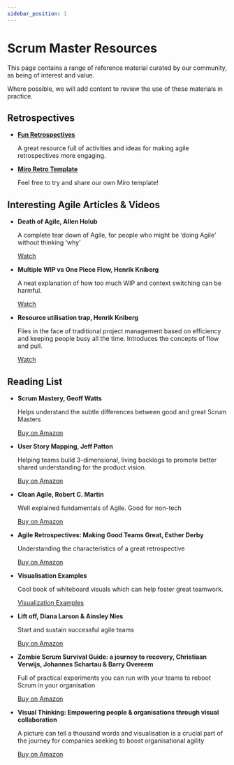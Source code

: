 ```yaml
---
sidebar_position: 1
---
```

# Scrum Master Resources

This page contains a range of reference material curated by our community, as being of interest and value.

Where possible, we will add content to review the use of these materials in practice.

## Retrospectives

- **[Fun Retrospectives](funretrospectives.com)**  

  A great resource full of activities and ideas for making agile retrospectives more engaging.


- **[Miro Retro Template](https://miro.com/app/board/uXjVOZJw8es=/?invite_link_id=522936762855)**
  
  Feel free to try and share our own Miro template!

## Interesting Agile Articles & Videos

- **Death of Agile, Allen Holub**

  A complete tear down of Agile, for people who might be ‘doing Agile' without thinking ‘why’

  [Watch](https://youtu.be/vSnCeJEka_s)

- **Multiple WIP vs One Piece Flow, Henrik Kniberg**  

  A neat explanation of how too much WIP and context switching can be harmful.

  [Watch](https://youtu.be/Yqi9Gwt-OEA)

- **Resource utilisation trap, Henrik Kniberg**

  Flies in the face of traditional project management based on efficiency and keeping people busy all the time.
  Introduces the concepts of flow and pull.

  [Watch](https://youtu.be/CostXs2p6r0)

## Reading List

- **Scrum Mastery, Geoff Watts**

  Helps understand the subtle differences between good and great Scrum Masters

  [Buy on Amazon](https://www.amazon.co.uk/Scrum-Mastery-Geoff-Watts-Agile/dp/B091NN3QBD/ref=sr_1_1?crid=ZG66GNMH29TQ&keywords=scrum+mastery+geoff+watts&qid=1637143219&qsid=258-3936288-2968915&sprefix=scrum+master%2Caps%2C179&sr=8-1&sres=B091NN3QBD%2CB01M1C2HDS%2CB087B5KQH1%2CB00I61NEVM%2CB097BZ49RP%2CB095QLSNMY%2C1540562549%2CB08T48HPQZ%2C095758749X%2CB08XT9LXGZ%2C1916439446%2C0957587449%2C1847941109%2C1951754433%2C1093815353%2CB01I1OVEV0&srpt=ABIS_BOOK)

- **User Story Mapping, Jeff Patton**

  Helping teams build 3-dimensional, living backlogs to promote better shared understanding for the product vision.

  [Buy on Amazon](https://www.amazon.co.uk/User-Story-Mapping-Discover-Product/dp/1491904909/ref=sr_1_1?keywords=user+story+mapping&qid=1637143427&qsid=258-3936288-2968915&sr=8-1&sres=1491904909%2C0655942173%2CB084MGJVQR%2C1489149031%2C3958750672%2CB08P5FDXXD%2C1787123502%2C139393742X%2C0993325068%2C0993088104%2C0071828915%2C0321601912%2C0321205685%2CB07R7JBRMZ%2C0578740583%2C1933820314&srpt=ABIS_BOOK)

- **Clean Agile, Robert C. Martin**

  Well explained fundamentals of Agile. Good for non-tech

  [Buy on Amazon](https://www.amazon.co.uk/Clean-Agile-Back-to-Basics/dp/B08X7F6HT3/ref=sr_1_1?crid=2PM9K2HDZ3UFG&keywords=clean+agile&qid=1643381040&sprefix=clean+agile%2Caps%2C67&sr=8-1)

- **Agile Retrospectives: Making Good Teams Great, Esther Derby**

  Understanding the characteristics of a great retrospective  

  [Buy on Amazon](https://www.amazon.co.uk/Agile-Retrospectives-Making-Pragmatic-Programmers/dp/0977616649/ref=sr_1_1?crid=3M9M6WE8N33E0&keywords=agile+retrospectives&qid=1637143620&qsid=258-3936288-2968915&sprefix=agile+retrospectives%2Caps%2C158&sr=8-1&sres=0977616649%2C0134678346%2CB01C827S4I%2CB01NAE4JXR%2C1304789624%2CB08K5ZV78K%2CB00HTJPF8W%2CB01AK3NHBA%2CB09CRQLBHQ%2C9492119056%2C6586660076%2CB081M5D3Q7%2CB09483MCC8%2C9492119064%2C1912755955%2C164760849X&srpt=ABIS_BOOK)

- **Visualisation Examples**

  Cool book of whiteboard visuals which can help foster great teamwork.

  [Visualization Examples](https://visualizationexamples.com/)

- **Lift off, Diana Larson & Ainsley Nies**

  Start and sustain successful agile teams

  [Buy on Amazon](https://www.amazon.co.uk/Liftoff-2e-Diana/dp/1680501631/ref=sr_1_3?crid=25VWS4JCNWOFB&keywords=liftoff+start+and+sustain+successful+agile+teams&qid=1640177023&s=books&sprefix=liftoff+start+and+sustain+successful+agile+teams%2Cstripbooks%2C98&sr=1-3)

- **Zombie Scrum Survival Guide: a journey to recovery, Christiaan Verwijs, Johannes Schartau & Barry Overeem**

  Full of practical experiments you can run with your teams to reboot Scrum in your organisation

  [Buy on Amazon](https://www.amazon.co.uk/Zombie-Scrum-Survival-Guide-Professional/dp/0136523269/ref=sr_1_1?crid=2PIJQKAN9A5VZ&keywords=zombie+scrum&qid=1640177250&s=books&sprefix=zombie+scrum%2Cstripbooks%2C56&sr=1-1)

- **Visual Thinking: Empowering people & organisations through visual collaboration**

  A picture can tell a thousand words and visualisation is a crucial part of the journey for companies seeking to boost organisational agility

  [Buy on Amazon](https://www.amazon.co.uk/Visual-Thinking-Organisations-throughVisual-Collaboration/dp/9063694539/ref=sr_1_1?keywords=visual+thinking&qid=1640177424&s=books&sprefix=visual+t%2Cstripbooks%2C59&sr=1-1)
